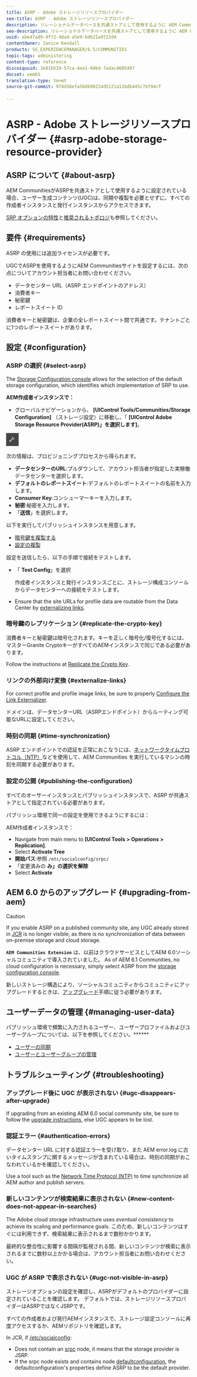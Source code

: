 ```yaml
---
title: ASRP - Adobe ストレージリソースプロバイダー
seo-title: ASRP - Adobe ストレージリソースプロバイダー
description: リレーショナルデータベースを共通ストアとして使用するように AEM Communities を設定する
seo-description: リレーショナルデータベースを共通ストアとして使用するように AEM Communities を設定する
uuid: abe47ad9-9f72-4dad-a5e9-6d621a9722d4
contentOwner: Janice Kendall
products: SG_EXPERIENCEMANAGER/6.5/COMMUNITIES
topic-tags: administering
content-type: reference
discoiquuid: 3e81b519-57ca-4ee1-94bd-7adac4605407
docset: aem65
translation-type: tm+mt
source-git-commit: 974d58efa560b90234d5121a11bdb445c7bf94cf

---
```



# ASRP - Adobe ストレージリソースプロバイダー {#asrp-adobe-storage-resource-provider}

## ASRP について {#about-asrp}

AEM CommunitiesがASRPを共通ストアとして使用するように設定されている場合、ユーザー生成コンテンツ(UGC)は、同期や複製を必要とせずに、すべての作成者インスタンスと発行インスタンスからアクセスできます。

[SRP オプションの特性](/help/communities/working-with-srp.md#characteristics-of-srp-options)と[推奨されるトポロジ](/help/communities/topologies.md)も参照してください。

## 要件 {#requirements}

ASRP の使用には追加ライセンスが必要です。

UGCでASRPを使用するようにAEM Communitiesサイトを設定するには、次の点についてアカウント担当者にお問い合わせください。

* データセンター URL（ASRP エンドポイントのアドレス）
* 消費者キー
* 秘密鍵
* レポートスイート ID

消費者キーと秘密鍵は、企業の全レポートスイート間で共通です。テナントごとに1つのレポートスイートがあります。

## 設定 {#configuration}

### ASRP の選択 {#select-asrp}

The [Storage Configuration console](/help/communities/srp-config.md) allows for the selection of the default storage configuration, which identifies which implementation of SRP to use.

**AEM作成者インスタンスで：**

* グローバルナビゲーションから、 **[UIControl Tools/Communities/Storage Configuration]** （ストレージ設定）に移動し、「 **[UIControl Adobe Storage Resource Provider(ASRP)」を選択します]**。

![chlimage_1-30](assets/chlimage_1-30.png)

次の情報は、プロビジョニングプロセスから得られます。

* **データセンターのURL**:プルダウンして、アカウント担当者が指定した実稼働データセンターを選択します。
* **デフォルトのレポートスイート**:デフォルトのレポートスイートの名前を入力します。
* **Consumer Key**:コンシューマーキーを入力します。
* **秘密**:秘密を入力します。
* 「**送信**」を選択します。

以下を実行してパブリッシュインスタンスを用意します。

* [暗号鍵を複製する](#replicate-the-crypto-key)
* [設定の複製](#publishing-the-configuration)

設定を送信したら、以下の手順で接続をテストします。

* 「 **Test Config**」を選択

   作成者インスタンスと発行インスタンスごとに、ストレージ構成コンソールからデータセンターへの接続をテストします。

* Ensure that the site URLs for profile data are routable from the Data Center by [externalizing links](#externalize-links).

### 暗号鍵のレプリケーション {#replicate-the-crypto-key}

消費者キーと秘密鍵は暗号化されます。キーを正しく暗号化/復号化するには、マスターGranite CryptoキーがすべてのAEMインスタンスで同じである必要があります。

Follow the instructions at [Replicate the Crypto Key](/help/communities/deploy-communities.md#replicate-the-crypto-key).

### リンクの外部向け変換 {#externalize-links}

For correct profile and profile image links, be sure to properly [Configure the Link Externalizer](/help/sites-developing/externalizer.md).

ドメインは、データセンターURL（ASRPエンドポイント）からルーティング可能なURLに設定してください。

### 時刻の同期 {#time-synchronization}

ASRP エンドポイントでの認証を正常におこなうには、[ネットワークタイムプロトコル（NTP）](https://www.ntp.org/)などを使用して、AEM Communities を実行しているマシンの時刻を同期する必要があります。

### 設定の公開 {#publishing-the-configuration}

すべてのオーサーインスタンスとパブリッシュインスタンスで、ASRP が共通ストアとして指定されている必要があります。

パブリッシュ環境で同一の設定を使用できるようにするには：

AEM作成者インスタンスで：

* Navigate from main menu to **[UIControl Tools > Operations > Replication]**.
* Select **Activate Tree**
* **開始パス**:参照 `/etc/socialconfig/srpc/`
* 「変更済みの **み」の選択を解除**
* Select **Activate**

## AEM 6.0 からのアップグレード {#upgrading-from-aem}

>[!CAUTION]
>
>If you enable ASRP on a published community site, any UGC already stored in [JCR](/help/communities/jsrp.md) is no longer visible, as there is no synchronization of data between on-premise storage and cloud storage.

**`AEM Communities Extension`** は、以前はクラウドサービスとしてAEM 6.0ソーシャルコミュニティで導入されていました。 As of AEM 6.1 Communities, no cloud configuration is necessary, simply select ASRP from the [storage configuration console](/help/communities/srp-config.md).

新しいストレージ構造により、ソーシャルコミュニティからコミュニティにアップグレードするときは、[アップグレード](/help/communities/upgrade.md#adobe-cloud-storage)手順に従う必要があります。

## ユーザーデータの管理 {#managing-user-data}

パブリッシュ環境で頻繁に入力されるユーザー、ユーザープロファイルおよびユーザーグループについては、以下を参照してください。******

* [ユーザーの同期](/help/communities/sync.md)
* [ユーザーとユーザーグループの管理](/help/communities/users.md)

## トラブルシューティング {#troubleshooting}

### アップグレード後に UGC が表示されない {#ugc-disappears-after-upgrade}

If upgrading from an existing AEM 6.0 social community site, be sure to follow the [upgrade instructions](/help/communities/upgrade.md#adobe-cloud-storage), else UGC appears to be lost.

### 認証エラー {#authentication-errors}

データセンター URL に対する認証エラーを受け取り、また AEM error.log に古いタイムスタンプに関するメッセージが含まれている場合は、時刻の同期がおこなわれているかを確認してください。

Use a tool such as the [Network Time Protocol (NTP)](https://www.ntp.org/) to time synchronize all AEM author and publish servers.

### 新しいコンテンツが検索結果に表示されない {#new-content-does-not-appear-in-searches}

The Adobe cloud storage infrastructure uses *eventual consistency* to achieve its scaling and performance goals. このため、新しいコンテンツはすぐには利用できず、検索結果に表示されるまで数秒かかります。

最終的な整合性に影響する間隔が監視される間、新しいコンテンツが検索に表示されるまでに数秒以上かかる場合は、アカウント担当者にお問い合わせください。

### UGC が ASRP で表示されない {#ugc-not-visible-in-asrp}

ストレージオプションの設定を確認し、ASRPがデフォルトのプロバイダーに設定されていることを確認します。 デフォルトでは、ストレージリソースプロバイダーはASRPではなくJSRPです。

すべての作成者および発行AEMインスタンスで、ストレージ設定コンソールに再度アクセスするか、AEMリポジトリを確認します。

In JCR, if [/etc/socialconfig](https://localhost:4502/crx/de/index.jsp#/etc/socialconfig/):

* Does not contain an [srpc](https://localhost:4502/crx/de/index.jsp#/etc/socialconfig/srpc) node, it means that the storage provider is JSRP.
* If the srpc node exists and contains node [defaultconfiguration](https://localhost:4502/crx/de/index.jsp#/etc/socialconfig/srpc/defaultconfiguration), the defaultconfiguration&#39;s properties define ASRP to be the default provider.

